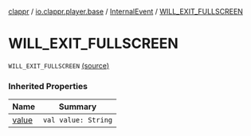 [clappr](../../index.md) / [io.clappr.player.base](../index.md) / [InternalEvent](index.md) / [WILL_EXIT_FULLSCREEN](.)

# WILL_EXIT_FULLSCREEN

`WILL_EXIT_FULLSCREEN` [(source)](https://github.com/clappr/clappr-android/tree/dev/clappr/src/main/kotlin/io/clappr/player/base/InternalEvents.kt#L12)

### Inherited Properties

| Name | Summary |
|---|---|
| [value](value.md) | `val value: String` |
